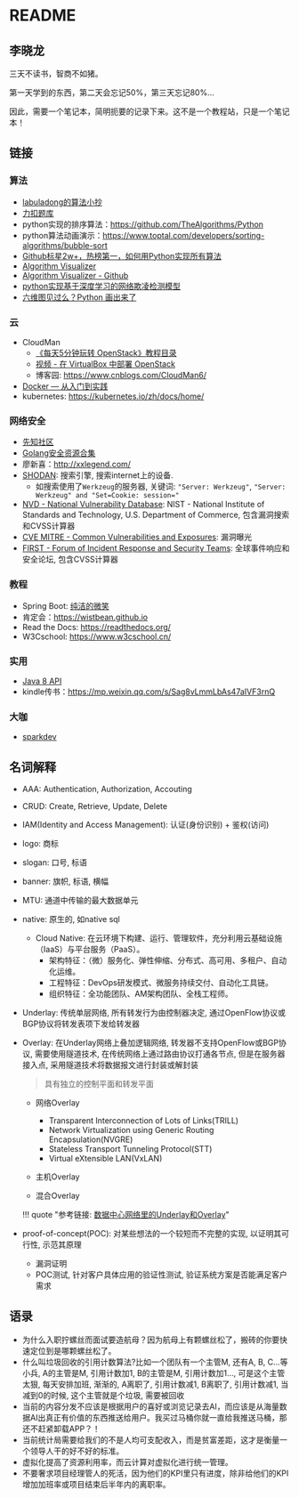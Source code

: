 # README

## 李晓龙

三天不读书，智商不如猪。

第一天学到的东西，第二天会忘记50%，第三天忘记80%...

因此，需要一个笔记本，简明扼要的记录下来。这不是一个教程站，只是一个笔记本！


## 链接

### 算法

- [labuladong的算法小抄](https://labuladong.gitbook.io/algo/)
- [力扣题库](https://leetcode-cn.com/problemset/all/)
- python实现的排序算法：<https://github.com/TheAlgorithms/Python>
- python算法动画演示：<https://www.toptal.com/developers/sorting-algorithms/bubble-sort>
- [Github标星2w+，热榜第一，如何用Python实现所有算法](https://mp.weixin.qq.com/s/OHoe6TTX--Ys5G-5yR6juA)
- [Algorithm Visualizer](https://algorithm-visualizer.org/)
- [Algorithm Visualizer - Github](https://github.com/algorithm-visualizer/algorithm-visualizer)
- [python实现基于深度学习的网络欺凌检测模型](https://mp.weixin.qq.com/s?__biz=MjM5NjA0NjgyMA==&mid=2651075726&idx=1&sn=0279918927745ff6a8899ebe27592daa&chksm=bd1fa6058a682f130fb35265924858bbdec766a452c3d742be429a650b8393077524e115ba0b&xtrack=1&scene=0&subscene=92&sessionid=1559655937&clicktime=1559657542&ascene=7&devicetype=android-28&version=2700043b&nettype=3gnet&abtest_cookie=BgABAAgACgALABIAEwAVAAgAnoYeACOXHgBWmR4AxZkeANyZHgD1mR4AA5oeAA2aHgAAAA%3D%3D&lang=zh_CN&pass_ticket=aSykkTizzSN1ZCZ6bSrqfZt5Is9H%2F4Lgw4gEEVKAyiWlMIffXq7CPS6w1pwbAswD&wx_header=1)
- [六维图见过么？Python 画出来了](https://mp.weixin.qq.com/s?__biz=MjM5NzE1MDA0MQ==&mid=2247494113&idx=2&sn=b3c7aa8acb69d5614eb094f5fa3c313d&chksm=a6dcc5d791ab4cc177f18544369e1fbec94061250e1995962b65f0022beb3a21772870426712&xtrack=1&scene=90&subscene=93&sessionid=1561783699&clicktime=1561783780&ascene=56&devicetype=android-28&version=2700043c&nettype=3gnet&abtest_cookie=BgABAAgACgALABIAEwAVAAcAnoYeACOXHgBWmR4AxZkeANyZHgD1mR4ADJoeAAAA&lang=zh_CN&pass_ticket=u4SgrHa3V%2BVQO%2BfgUuR2HEKo4J1p%2Fg5D34vcOrGGVpsdCew73lMP3OAkZ2oLVor5&wx_header=1)


### 云

- CloudMan
    - [《每天5分钟玩转 OpenStack》教程目录](https://mp.weixin.qq.com/s/QtdMkt9giEEnvFTQzO9u7g)
    - [视频 - 在 VirtualBox 中部署 OpenStack](https://mp.weixin.qq.com/s/g-bKZqRFUGXDghIfGJ16_g)
    - 博客园: <https://www.cnblogs.com/CloudMan6/>
- [Docker — 从入门到实践](https://yeasy.gitbooks.io/docker_practice/)
- kubernetes: <https://kubernetes.io/zh/docs/home/>

### 网络安全

- [先知社区](https://xz.aliyun.com/)
- [Golang安全资源合集](https://github.com/re4lity/Hacking-With-Golang/blob/master/README.md)
- 廖新喜：<http://xxlegend.com/>
- [SHODAN](https://www.shodan.io/): 搜索引擎, 搜索internet上的设备.
    - 如搜索使用了`Werkzeug`的服务器, 关键词: `"Server: Werkzeug"`, `"Server: Werkzeug" and "Set=Cookie: session="`
- [NVD - National Vulnerability Database](https://nvd.nist.gov/): NIST - National Institute of Standards and Technology, U.S. Department of Commerce, 包含漏洞搜索和CVSS计算器
- [CVE MITRE - Common Vulnerabilities and Exposures](https://cve.mitre.org/): 漏洞曝光
- [FIRST - Forum of Incident Response and Security Teams](https://www.first.org/cvss/): 全球事件响应和安全论坛, 包含CVSS计算器


### 教程

- Spring Boot: [纯洁的微笑](https://www.cnblogs.com/ityouknow/category/914493.html)
- 肯定会：<https://wistbean.github.io>
- Read the Docs: <https://readthedocs.org/>
- W3Cschool: <https://www.w3cschool.cn/>

### 实用

- [Java 8 API](https://docs.oracle.com/javase/8/docs/api/index.html)
- kindle传书：<https://mp.weixin.qq.com/s/Sag8vLmmLbAs47aIVF3rnQ>

### 大咖

- [sparkdev](https://www.cnblogs.com/sparkdev/)


## 名词解释

- AAA: Authentication, Authorization, Accouting
- CRUD: Create, Retrieve, Update, Delete
- IAM(Identity and Access Management): 认证(身份识别) + 鉴权(访问)
- logo: 商标
- slogan: 口号, 标语
- banner: 旗帜, 标语, 横幅
- MTU: 通道中传输的最大数据单元
- native: 原生的, 如native sql
    - Cloud Native: 在云环境下构建、运行、管理软件，充分利用云基础设施（IaaS）与平台服务（PaaS）。
        - 架构特征：（微）服务化、弹性伸缩、分布式、高可用、多租户、自动化运维。
        - 工程特征：DevOps研发模式、微服务持续交付、自动化工具链。
        - 组织特征：全功能团队、AM架构团队、全栈工程师。

- Underlay: 传统单层网络, 所有转发行为由控制器决定, 通过OpenFlow协议或BGP协议将转发表项下发给转发器
- Overlay: 在Underlay网络上叠加逻辑网络, 转发器不支持OpenFlow或BGP协议, 需要使用隧道技术, 在传统网络上通过路由协议打通各节点, 但是在服务器接入点, 采用隧道技术将数据报文进行封装或解封装

    > 具有独立的控制平面和转发平面

    - 网络Overlay
        - Transparent Interconnection of Lots of Links(TRILL)
        - Network Virtualization using Generic Routing Encapsulation(NVGRE)
        - Stateless Transport Tunneling Protocol(STT)
        - Virtual eXtensible LAN(VxLAN)

    - 主机Overlay
    - 混合Overlay

    !!! quote "参考链接: [数据中心网络里的Underlay和Overlay](https://mp.weixin.qq.com/s?src=3&timestamp=1581759978&ver=1&signature=mFSxihVY3mTo7V4YJDaCGTIL0x7hCNcYJkO8qSuYCXsSSrSSMlYzC21wbq5FDBZ7EvO2wU*ITrx60MI7pX7BxSCpHY2h1fJmeg*mpK9EUepQFtg7mDINnwCQxZLF9IuKi37xcEpGED0i7z9m9zhFG65C6VQuW*l3SZvTBXFbcmo=)"

- proof-of-concept(POC): 对某些想法的一个较短而不完整的实现, 以证明其可行性, 示范其原理
    - 漏洞证明
    - POC测试, 针对客户具体应用的验证性测试, 验证系统方案是否能满足客户需求


## 语录

- 为什么入职拧螺丝而面试要造航母？因为航母上有颗螺丝松了，搬砖的你要快速定位到是哪颗螺丝松了。
- 什么叫垃圾回收的引用计数算法?比如一个团队有一个主管M, 还有A, B, C...等小兵, A的主管是M, 引用计数加1, B的主管是M, 引用计数加1..., 可是这个主管太狠, 每天安排加班, 渐渐的, A离职了, 引用计数减1, B离职了, 引用计数减1, 当减到0的时候, 这个主管就是个垃圾, 需要被回收
- 当前的内容分发不应该是根据用户的喜好或浏览记录去AI，而应该是从海量数据AI出真正有价值的东西推送给用户。我买过马桶你就一直给我推送马桶，那还不赶紧卸载APP？！
- 当前统计局需要给我们的不是人均可支配收入，而是贫富差距，这才是衡量一个领导人干的好不好的标准。
- 虚拟化提高了资源利用率，而云计算对虚拟化进行统一管理。
- 不要奢求项目经理管人的死活，因为他们的KPI里只有进度，除非给他们的KPI增加加班率或项目结束后半年内的离职率。
